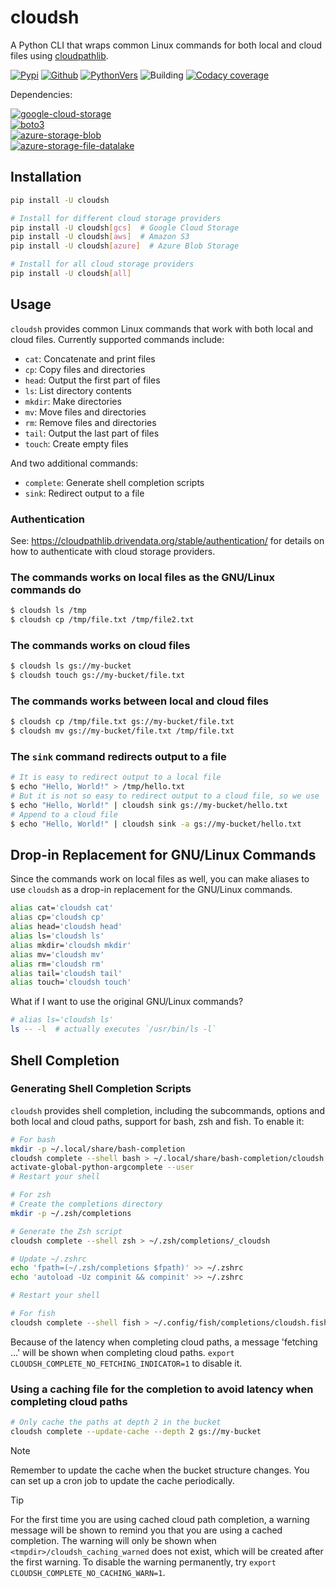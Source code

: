 # cloudsh

A Python CLI that wraps common Linux commands for both local and cloud files using [cloudpathlib](https://github.com/drivendataorg/cloudpathlib).

[![Pypi][1]][2] [![Github][3]][4] [![PythonVers][5]][6] ![Building][7] [![Codacy coverage][8]][9]

Dependencies:

[![google-cloud-storage][10]][11] \
[![boto3][12]][13] \
[![azure-storage-blob][14]][15] \
[![azure-storage-file-datalake][16]][17]

## Installation

```bash
pip install -U cloudsh

# Install for different cloud storage providers
pip install -U cloudsh[gcs]  # Google Cloud Storage
pip install -U cloudsh[aws]  # Amazon S3
pip install -U cloudsh[azure]  # Azure Blob Storage

# Install for all cloud storage providers
pip install -U cloudsh[all]
```

## Usage

`cloudsh` provides common Linux commands that work with both local and cloud files. Currently supported commands include:

- `cat`: Concatenate and print files
- `cp`: Copy files and directories
- `head`: Output the first part of files
- `ls`: List directory contents
- `mkdir`: Make directories
- `mv`: Move files and directories
- `rm`: Remove files and directories
- `tail`: Output the last part of files
- `touch`: Create empty files

And two additional commands:

- `complete`: Generate shell completion scripts
- `sink`: Redirect output to a file

### Authentication

See: https://cloudpathlib.drivendata.org/stable/authentication/ for details on how to authenticate with cloud storage providers.

### The commands works on local files as the GNU/Linux commands do

```bash
$ cloudsh ls /tmp
$ cloudsh cp /tmp/file.txt /tmp/file2.txt
```

### The commands works on cloud files

```bash
$ cloudsh ls gs://my-bucket
$ cloudsh touch gs://my-bucket/file.txt
```

### The commands works between local and cloud files

```bash
$ cloudsh cp /tmp/file.txt gs://my-bucket/file.txt
$ cloudsh mv gs://my-bucket/file.txt /tmp/file.txt
```

### The `sink` command redirects output to a file

```bash
# It is easy to redirect output to a local file
$ echo "Hello, World!" > /tmp/hello.txt
# But it is not so easy to redirect output to a cloud file, so we use `sink`
$ echo "Hello, World!" | cloudsh sink gs://my-bucket/hello.txt
# Append to a cloud file
$ echo "Hello, World!" | cloudsh sink -a gs://my-bucket/hello.txt
```

## Drop-in Replacement for GNU/Linux Commands

Since the commands work on local files as well, you can make aliases to use `cloudsh` as a drop-in replacement for the GNU/Linux commands.

```bash
alias cat='cloudsh cat'
alias cp='cloudsh cp'
alias head='cloudsh head'
alias ls='cloudsh ls'
alias mkdir='cloudsh mkdir'
alias mv='cloudsh mv'
alias rm='cloudsh rm'
alias tail='cloudsh tail'
alias touch='cloudsh touch'
```

What if I want to use the original GNU/Linux commands?

```bash
# alias ls='cloudsh ls'
ls -- -l  # actually executes `/usr/bin/ls -l`
```

## Shell Completion

### Generating Shell Completion Scripts

`cloudsh` provides shell completion, including the subcommands, options and both local and cloud paths, support for bash, zsh and fish. To enable it:

```bash
# For bash
mkdir -p ~/.local/share/bash-completion
cloudsh complete --shell bash > ~/.local/share/bash-completion/cloudsh
activate-global-python-argcomplete --user
# Restart your shell
```

```bash
# For zsh
# Create the completions directory
mkdir -p ~/.zsh/completions

# Generate the Zsh script
cloudsh complete --shell zsh > ~/.zsh/completions/_cloudsh

# Update ~/.zshrc
echo 'fpath=(~/.zsh/completions $fpath)' >> ~/.zshrc
echo 'autoload -Uz compinit && compinit' >> ~/.zshrc

# Restart your shell
```

```bash
# For fish
cloudsh complete --shell fish > ~/.config/fish/completions/cloudsh.fish
```

Because of the latency when completing cloud paths, a message 'fetching ...' will be shown when completing cloud paths. `export CLOUDSH_COMPLETE_NO_FETCHING_INDICATOR=1` to disable it.

### Using a caching file for the completion to avoid latency when completing cloud paths

```bash
# Only cache the paths at depth 2 in the bucket
cloudsh complete --update-cache --depth 2 gs://my-bucket
```

> [!NOTE]
> Remember to update the cache when the bucket structure changes.
> You can set up a cron job to update the cache periodically.

> [!TIP]
> For the first time you are using cached cloud path completion, a warning message will be shown to remind you that you are using a cached completion. The warning will only be shown when `<tmpdir>/cloudsh_caching_warned` does not exist, which will be created after the first warning. To disable the warning permanently, try `export CLOUDSH_COMPLETE_NO_CACHING_WARN=1`.


[1]: https://img.shields.io/pypi/v/cloudsh?style=flat-square
[2]: https://pypi.org/project/cloudsh/
[3]: https://img.shields.io/github/v/tag/pwwang/cloudsh?style=flat-square
[4]: https://github.com/pwwang/cloudsh/
[5]: https://img.shields.io/pypi/pyversions/cloudsh?style=flat-square
[6]: https://pypi.org/project/cloudsh/
[7]: https://img.shields.io/github/actions/workflow/status/pwwang/cloudsh/build.yml
[8]: https://img.shields.io/codacy/coverage/bb84185297244aefa6de4d675206a1cf?style=flat-square
[9]: https://app.codacy.com/gh/pwwang/cloudsh/dashboard
[10]: https://img.shields.io/badge/dynamic/toml?url=https%3A%2F%2Fraw.githubusercontent.com%2Fpwwang%2Fcloudsh%2Fmaster%2Fpyproject.toml&query=%24.%22tool.poetry.dependencies%22.google-cloud-storage.version&prefix=version%3A&style=flat-square&label=google-cloud-storage
[11]: https://googleapis.dev/python/storage/latest/index.html
[12]: https://img.shields.io/badge/dynamic/toml?url=https%3A%2F%2Fraw.githubusercontent.com%2Fpwwang%2Fcloudsh%2Fmaster%2Fpyproject.toml&query=%24.%22tool.poetry.dependencies%22.boto3.version&prefix=version%3A&style=flat-square&label=boto3
[13]: https://pypi.org/project/boto3/
[14]: https://img.shields.io/badge/dynamic/toml?url=https%3A%2F%2Fraw.githubusercontent.com%2Fpwwang%2Fcloudsh%2Fmaster%2Fpyproject.toml&query=%24.%22tool.poetry.dependencies%22.azure-storage-blob.version&prefix=version%3A&style=flat-square&label=azure-storage-blob
[15]: https://pypi.org/project/azure-storage-blob/
[16]: https://img.shields.io/badge/dynamic/toml?url=https%3A%2F%2Fraw.githubusercontent.com%2Fpwwang%2Fcloudsh%2Fmaster%2Fpyproject.toml&query=%24.%22tool.poetry.dependencies%22.azure-storage-file-datalake.version&prefix=version%3A&style=flat-square&label=azure-storage-file-datalake
[17]: https://pypi.org/project/azure-storage-file-datalake/
